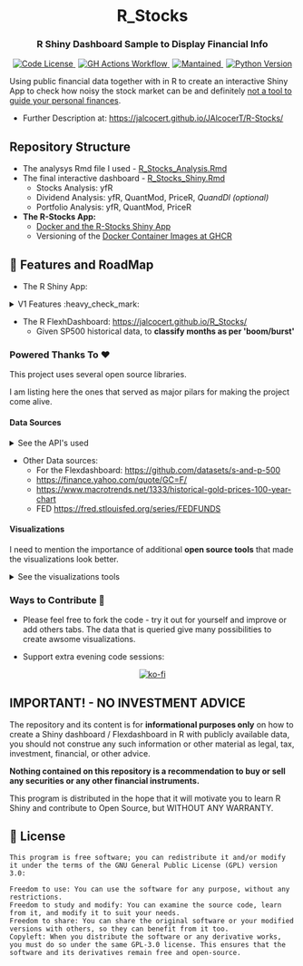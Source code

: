 <div align="center">
  <h1>R_Stocks</h1>
</div>

<div align="center">
  <h3>R Shiny Dashboard Sample to Display Financial Info</h3>
</div>

<div align="center">
  <a href="https://github.com/JAlcocerT/R_Stocks?tab=GPL-3.0-1-ov-file" style="margin-right: 5px;">
    <img alt="Code License" src="https://img.shields.io/badge/License-GPLv3-blue.svg" />
  </a>
  <a href="https://github.com/JAlcocerT/R_Stocks/actions/workflows/build_shiny.yml" style="margin-right: 5px;">
    <img alt="GH Actions Workflow" src="https://github.com/JAlcocerT/R_Stocks/actions/workflows/build_shiny.yml/badge.svg" />
  </a>
  <a href="https://GitHub.com/JAlcocerT/R_Stocks/graphs/commit-activity" style="margin-right: 5px;">
    <img alt="Mantained" src="https://img.shields.io/badge/Maintained%3F-no-grey.svg" />
  </a>
  <a href="https://cran.r-project.org/web/packages/shiny/index.html">
    <img alt="Python Version" src="https://img.shields.io/badge/r-4.1.2-blue.svg" />
  </a>
</div>

Using public financial data together with in R to create an interactive Shiny App to check how noisy the stock market can be and definitely [not a tool to guide your personal finances](https://github.com/JAlcocerT/R_Stocks#important---no-investment-advice).

* Further Description at: <https://jalcocert.github.io/JAlcocerT/R-Stocks/>

## Repository Structure

* The analysys Rmd file I used - [R_Stocks_Analysis.Rmd](https://github.com/JAlcocerT/R_Stocks/blob/main/R_Stocks_Analysis.Rmd)
* The final interactive dashboard - [R_Stocks_Shiny.Rmd](https://github.com/JAlcocerT/R_Stocks/blob/main/R_Stocks_Shiny.Rmd)
    * Stocks Analysis: yfR
    * Dividend Analysis: yfR, QuantMod, PriceR, *QuandDl (optional)*
    * Portfolio Analysis: yfR, QuantMod, PriceR
* **The R-Stocks App:**
    * [Docker and the R-Stocks Shiny App](https://jalcocert.github.io/JAlcocerT/building-r-shiny-apps-container-image-with-docker/)
    * Versioning of the [Docker Container Images at GHCR](https://github.com/users/JAlcocerT/packages/container/package/r-stocks)

## 🎯 Features and RoadMap

* The R Shiny App:

<details>
  <summary>V1 Features :heavy_check_mark:</summary>
  &nbsp;

* Visualize historical trends on the specified stocks/index
* Visualize the dividend trends on different stocks, considering the different splits over the time 
* Portfolio Analysis - Check how the valuation and dividend of a given number of stocks initially
* Improve UI 

* V1.1: Selecting the stocks as environment variable in `docker-compose.yml`

</details>

* The R FlexhDashboard: <https://jalcocert.github.io/R_Stocks/>
  * Given SP500 historical data, to **classify months as per 'boom/burst'**


### Powered Thanks To ❤️

This project uses several open source libraries. 

I am listing here the ones that served as major pilars for making the project come alive.
#### Data Sources

<details>
  <summary>See the API's used</summary>
  &nbsp;

* <https://github.com/ropensci/yfR>
* <https://github.com/stevecondylios/priceR>
* <https://github.com/joshuaulrich/quantmod>
* <https://github.com/quandl/quandl-r>

</details>

* Other Data sources:
    * For the Flexdashboard: <https://github.com/datasets/s-and-p-500>
    * <https://finance.yahoo.com/quote/GC=F/> 
    * <https://www.macrotrends.net/1333/historical-gold-prices-100-year-chart>
    * FED <https://fred.stlouisfed.org/series/FEDFUNDS>


#### Visualizations

I need to mention the importance of additional **open source tools** that made the visualizations look better.

<details>
  <summary>See the visualizations tools</summary>
  &nbsp;

* <https://github.com/plotly/plotly.R>
* <https://github.com/rstudio/shiny>
* <https://bootswatch.com/>
* <https://github.com/rstudio/bslib>
* <https://r-graph-gallery.com/38-rcolorbrewers-palettes.html>

</details>


### Ways to Contribute 📢

* Please feel free to fork the code - try it out for yourself and improve or add others tabs. The data that is queried give many possibilities to create awsome visualizations.

* Support extra evening code sessions:

<div align="center">
  <a href="https://ko-fi.com/Z8Z1QPGUM">
    <img src="https://ko-fi.com/img/githubbutton_sm.svg" alt="ko-fi">
  </a>
</div>

## IMPORTANT! - NO INVESTMENT ADVICE

The repository and its content is for **informational purposes only** on how to create a Shiny dashboard / Flexdashboard in R with publicly available data, you should not construe any such information or other material as legal, tax, investment, financial, or other advice.

**Nothing contained on this repository is a recommendation to buy or sell any securities or any other financial instruments.**

This program is distributed in the hope that it will motivate you to learn R Shiny and contribute to Open Source, but WITHOUT ANY WARRANTY.

## :scroll: License

    This program is free software; you can redistribute it and/or modify
    it under the terms of the GNU General Public License (GPL) version 3.0:

    Freedom to use: You can use the software for any purpose, without any restrictions.
    Freedom to study and modify: You can examine the source code, learn from it, and modify it to suit your needs.
    Freedom to share: You can share the original software or your modified versions with others, so they can benefit from it too.
    Copyleft: When you distribute the software or any derivative works, you must do so under the same GPL-3.0 license. This ensures that the software and its derivatives remain free and open-source.
